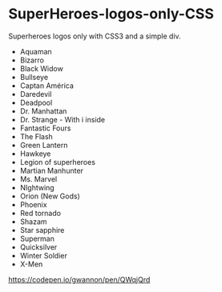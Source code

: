 # SuperHeroes-logos-only-CSS
Superheroes logos only with CSS3 and a simple div.

* Aquaman
* Bizarro
* Black Widow
* Bullseye
* Captan América
* Daredevil
* Deadpool
* Dr. Manhattan
* Dr. Strange - With i inside
* Fantastic Fours
* The Flash
* Green Lantern
* Hawkeye
* Legion of superheroes
* Martian Manhunter
* Ms. Marvel
* NIghtwing
* Orion (New Gods)
* Phoenix
* Red tornado
* Shazam
* Star sapphire
* Superman
* Quicksilver
* Winter Soldier
* X-Men

https://codepen.io/gwannon/pen/QWqjQrd
